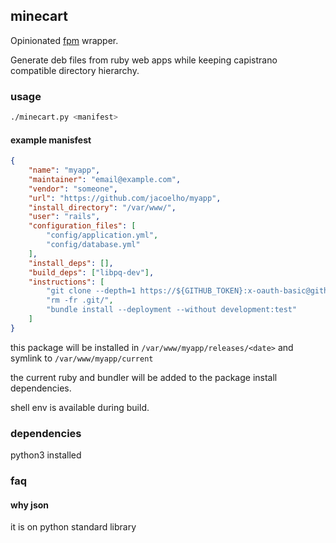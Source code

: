 ## minecart

Opinionated [fpm](https://github.com/jordansissel/fpm) wrapper.

Generate deb files from ruby web apps while keeping capistrano compatible directory hierarchy.


### usage

```bash
./minecart.py <manifest>
```

#### example manisfest

```json
{
	"name": "myapp",
	"maintainer": "email@example.com",
	"vendor": "someone",
	"url": "https://github.com/jacoelho/myapp",
	"install_directory": "/var/www/",
	"user": "rails",
	"configuration_files": [
		"config/application.yml",
		"config/database.yml"
	],
	"install_deps": [],
	"build_deps": ["libpq-dev"],
	"instructions": [
		"git clone --depth=1 https://${GITHUB_TOKEN}:x-oauth-basic@github.com/jacoelho/myapp.git .",
		"rm -fr .git/",
		"bundle install --deployment --without development:test"
	]
}
```

this package will be installed in ```/var/www/myapp/releases/<date>``` and symlink to ```/var/www/myapp/current```

the current ruby and bundler will be added to the package install dependencies.

shell env is available during build.

### dependencies

python3 installed

### faq

#### why json
it is on python standard library
